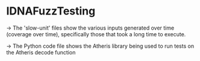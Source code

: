 # IDNAFuzzTesting

-> The 'slow-unit' files show the various inputs generated over time (coverage over time), specifically those that took a long time to execute.

-> The Python code file shows the Atheris library being used to run tests on the Atheris decode function
